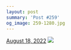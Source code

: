 ```yaml
---
layout: post
summary: 'Post #259'
og_image: 259-1280.jpg
---
```


<p>
  <time>
    <a href="/259">August 18, 2022</a>
  </time>
  <a href="/259">
    <img src="{{ site.assets_url }}/259-640.jpg" srcset="{{ site.assets_url }}/259-320.jpg 320w, {{ site.assets_url }}/259-640.jpg 640w, {{ site.assets_url }}/259-960.jpg 960w, {{ site.assets_url }}/259-1280.jpg 1280w" sizes="(min-width: 700px) 50vw, calc(100vw - 2rem)" />
  </a>
</p>
